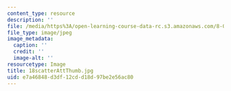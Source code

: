 ```yaml
---
content_type: resource
description: ''
file: /media/https%3A/open-learning-course-data-rc.s3.amazonaws.com/8-02t-electricity-and-magnetism-spring-2005/e7a46848d3df12cdd18d97be2e56ac80_18scatterAttThumb.jpg
file_type: image/jpeg
image_metadata:
  caption: ''
  credit: ''
  image-alt: ''
resourcetype: Image
title: 18scatterAttThumb.jpg
uid: e7a46848-d3df-12cd-d18d-97be2e56ac80
---
```

